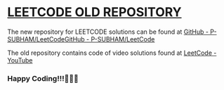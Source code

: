 # <u>LEETCODE OLD REPOSITORY</u>

The new repository for LEETCODE solutions can be found at  [GitHub - P-SUBHAM/LeetCode](https://github.com/P-SUBHAM/LeetCode)[GitHub - P-SUBHAM/LeetCode](https://github.com/P-SUBHAM/LeetCode)

The old repository contains code of video solutions found at [LeetCode - YouTube](https://www.youtube.com/playlist?list=PLq_DLHeeIyrUrtrmx_x27A7QORTYCR35I)

### Happy Coding!!!🙌🙌🙌


